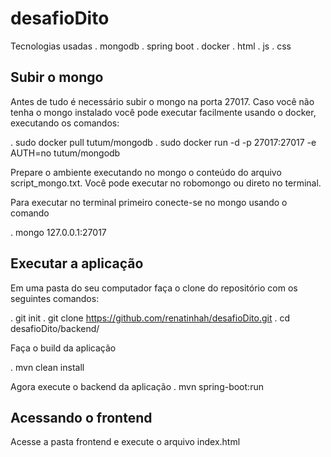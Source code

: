 # desafioDito
Tecnologias usadas
. mongodb
. spring boot
. docker
. html
. js
. css

## Subir o mongo

Antes de tudo é necessário subir o mongo na porta 27017. Caso você não tenha o mongo instalado você pode executar facilmente usando o docker, executando os comandos:

. sudo docker pull tutum/mongodb
. sudo docker run -d -p 27017:27017 -e AUTH=no tutum/mongodb

Prepare o ambiente executando no mongo o conteúdo do arquivo script_mongo.txt. Você pode executar no robomongo ou direto no terminal. 

Para executar no terminal primeiro conecte-se no mongo usando o comando

. mongo 127.0.0.1:27017

## Executar a aplicação 

Em uma pasta do seu computador faça o clone do repositório com os seguintes comandos:

. git init
. git clone https://github.com/renatinhah/desafioDito.git
. cd desafioDito/backend/

Faça o build da aplicação

. mvn clean install

Agora execute o backend da aplicação
. mvn spring-boot:run

## Acessando o frontend

Acesse a pasta frontend e execute o arquivo index.html
